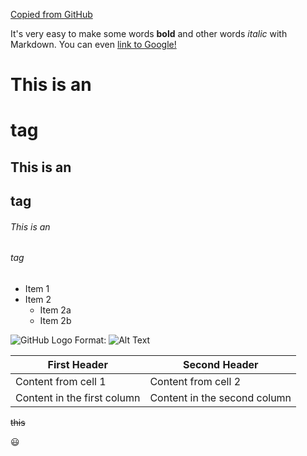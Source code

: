 [Copied from GitHub](https://guides.github.com/features/mastering-markdown/)

It's very easy to make some words **bold** and other words *italic* with Markdown. You can even [link to Google!](http://google.com)

# This is an <h1> tag
## This is an <h2> tag
###### This is an <h6> tag

* Item 1
* Item 2
  * Item 2a
  * Item 2b

![GitHub Logo](https://guides.github.com/images/logo@2x.png)
Format: ![Alt Text](url)


First Header | Second Header
------------ | -------------
Content from cell 1 | Content from cell 2
Content in the first column | Content in the second column

~~this~~

:smiley: